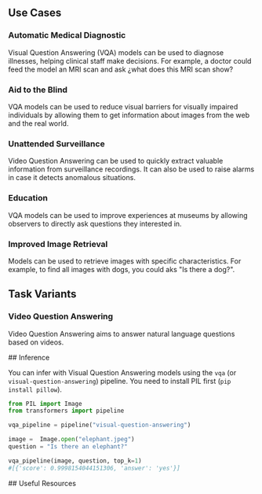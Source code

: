 ## Use Cases

### Automatic Medical Diagnostic
Visual Question Answering (VQA) models can be used to diagnose illnesses, helping clinical staff make decisions. For example, a doctor could feed the model an MRI scan and ask ¿what does this MRI scan show?

###  Aid to the Blind
VQA models can be used to reduce visual barriers for visually impaired individuals by allowing them to get information about images from the web and the real world.

### Unattended Surveillance
Video Question Answering can be used to quickly extract valuable information from surveillance recordings. It can also be used to raise alarms in case it detects anomalous situations.

### Education
VQA models can be used to improve experiences at museums by allowing observers to directly ask questions they interested in.

### Improved Image Retrieval
Models can be used to retrieve images with specific characteristics. For example, to find all images with dogs, you could aks "Is there a dog?".

## Task Variants 

### Video Question Answering
Video Question Answering aims to answer natural language questions based on videos.

## Inference

You can infer with Visual Question Answering models using the `vqa` (or `visual-question-answering`) pipeline. You need to install PIL first  (`pip install pillow`).

```python
from PIL import Image
from transformers import pipeline

vqa_pipeline = pipeline("visual-question-answering")

image =  Image.open("elephant.jpeg")
question = "Is there an elephant?"

vqa_pipeline(image, question, top_k=1)
#[{'score': 0.9998154044151306, 'answer': 'yes'}]
```

## Useful Resources



